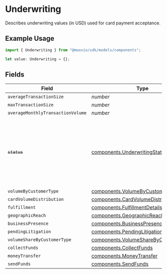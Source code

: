# Underwriting

Describes underwriting values (in USD) used for card payment acceptance.

## Example Usage

```typescript
import { Underwriting } from "@moovio/sdk/models/components";

let value: Underwriting = {};
```

## Fields

| Field                                                                                                                   | Type                                                                                                                    | Required                                                                                                                | Description                                                                                                             |
| ----------------------------------------------------------------------------------------------------------------------- | ----------------------------------------------------------------------------------------------------------------------- | ----------------------------------------------------------------------------------------------------------------------- | ----------------------------------------------------------------------------------------------------------------------- |
| `averageTransactionSize`                                                                                                | *number*                                                                                                                | :heavy_minus_sign:                                                                                                      | N/A                                                                                                                     |
| `maxTransactionSize`                                                                                                    | *number*                                                                                                                | :heavy_minus_sign:                                                                                                      | N/A                                                                                                                     |
| `averageMonthlyTransactionVolume`                                                                                       | *number*                                                                                                                | :heavy_minus_sign:                                                                                                      | N/A                                                                                                                     |
| ~~`status`~~                                                                                                            | [components.UnderwritingStatus](../../models/components/underwritingstatus.md)                                          | :heavy_minus_sign:                                                                                                      | : warning: ** DEPRECATED **: This will be removed in a future release, please migrate away from it as soon as possible. |
| `volumeByCustomerType`                                                                                                  | [components.VolumeByCustomerType](../../models/components/volumebycustomertype.md)                                      | :heavy_minus_sign:                                                                                                      | N/A                                                                                                                     |
| `cardVolumeDistribution`                                                                                                | [components.CardVolumeDistribution](../../models/components/cardvolumedistribution.md)                                  | :heavy_minus_sign:                                                                                                      | N/A                                                                                                                     |
| `fulfillment`                                                                                                           | [components.FulfillmentDetails](../../models/components/fulfillmentdetails.md)                                          | :heavy_minus_sign:                                                                                                      | N/A                                                                                                                     |
| `geographicReach`                                                                                                       | [components.GeographicReach](../../models/components/geographicreach.md)                                                | :heavy_minus_sign:                                                                                                      | N/A                                                                                                                     |
| `businessPresence`                                                                                                      | [components.BusinessPresence](../../models/components/businesspresence.md)                                              | :heavy_minus_sign:                                                                                                      | N/A                                                                                                                     |
| `pendingLitigation`                                                                                                     | [components.PendingLitigation](../../models/components/pendinglitigation.md)                                            | :heavy_minus_sign:                                                                                                      | N/A                                                                                                                     |
| `volumeShareByCustomerType`                                                                                             | [components.VolumeShareByCustomerType](../../models/components/volumesharebycustomertype.md)                            | :heavy_minus_sign:                                                                                                      | N/A                                                                                                                     |
| `collectFunds`                                                                                                          | [components.CollectFunds](../../models/components/collectfunds.md)                                                      | :heavy_minus_sign:                                                                                                      | N/A                                                                                                                     |
| `moneyTransfer`                                                                                                         | [components.MoneyTransfer](../../models/components/moneytransfer.md)                                                    | :heavy_minus_sign:                                                                                                      | N/A                                                                                                                     |
| `sendFunds`                                                                                                             | [components.SendFunds](../../models/components/sendfunds.md)                                                            | :heavy_minus_sign:                                                                                                      | N/A                                                                                                                     |